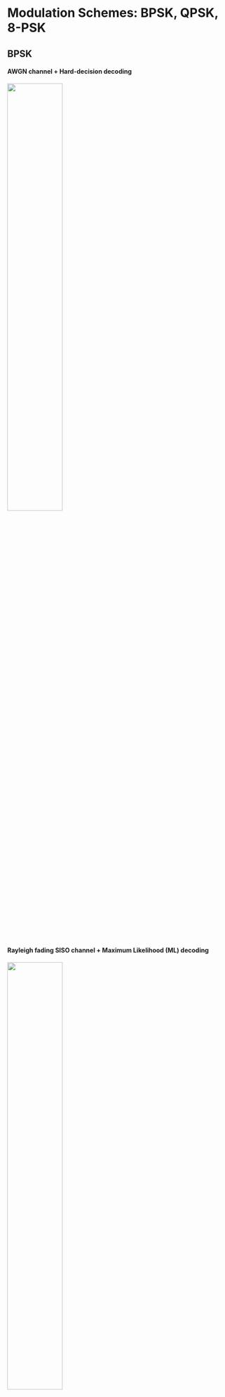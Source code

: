 # Modulation Schemes: BPSK, QPSK, 8-PSK

## BPSK
#### AWGN channel + Hard-decision decoding
<img src="https://github.com/TiepMH/Modulation_Schemes/blob/main/BPSK__AWGN_channel/BER%20for%20BPSK%20in%20AWGN%20SISO%20systems.png" width="50%" height="50%">

#### Rayleigh fading SISO channel + Maximum Likelihood (ML) decoding
<img src="https://github.com/TiepMH/Modulation_Schemes/blob/main/BPSK__Rayleigh_SISO__ML_decoding/BER%20for%20BPSK%20in%20Rayleigh%20fading%20SISO%20systems%20using%20ML%20decoding.png" width="50%" height="50%">

As for the theoretical curve, please refer to [R1, page 7] for a derivation.

[R1] https://www.unilim.fr/pages_perso/vahid/notes/ber_awgn.pdf

## QPSK

## 8-PSK
